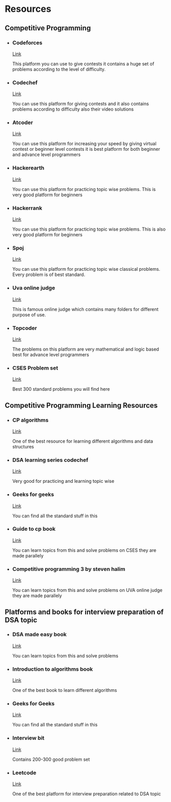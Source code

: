 <html>
  <head></head>
<body>
<h1 style="text-align="center"; color="Red"">Resources</h1> 
<h2 style="text-align="center"; color="Green"">Competitive Programming  </h2>
<ul>                                                   
<li>
  <h3>Codeforces</h3>
  <a href="https://codeforces.com/">Link</a>
  <p>This platform you can use to give contests it contains a huge set of problems according to the level of difficulty.</p>
</li>
<li>
  <h3>Codechef</h3>
  <a href="https://www.codechef.com/">Link</a>
  <p>You can use this platform for giving contests and it also contains problems according to difficulty also their video solutions</p>
</li>
<li>
 <h3>Atcoder</h3>
 <a href="https://atcoder.jp/">Link</a>
<p>You can use this platform for increasing your speed by giving virtual contest or beginner level contests it is best platform for both beginner and advance level programmers</p>
</li>
<li>
<h3>Hackerearth</h3>
<a href="https://www.hackerearth.com/practice/">Link</a>
<p>You can use this platform for practicing topic wise problems. This is very good platform for beginners</p>
</li>
<li>
<h3>Hackerrank</h3>
<a href="https://www.hackerrank.com/dashboard">Link</a>
<p>You can use this platform for practicing topic wise problems. This is also very good platform for beginners</p>
  </li>

<li>
<h3>Spoj</h3>
<a href="https://www.spoj.com/problems/tags">Link</a>
<p>You can use this platform for practicing topic wise classical problems. Every problem is of best standard.</p>
<li>
<h3>Uva online judge</h3>
<a href="https://onlinejudge.org/">Link</a>
  <p>This is famous online judge which contains many folders for different purpose of use.</p>
  </li>
<li>
<h3>Topcoder</h3>
<a href="https://www.topcoder.com/thrive/tracks?track=Competitive%20Programming">Link</a>
<p>The problems on this platform are very mathematical and logic based best for advance level programmers<p>
</li>
<li>
<h3>CSES Problem set</h3>
<a href="https://cses.fi/problemset/">Link</a>
<p>Best 300 standard problems you will find here</p>
  </li>
</ul>

  <h2>Competitive Programming Learning Resources</h2>
<ul>
<li>
<h3>CP algorithms</h3>
<a href="https://cp-algorithms.com/">Link</a>
<p>One of the best resource for learning different algorithms and data structures</p>
  </li>

<li>
<h3>DSA learning series codechef</h3>
<a href="https://www.codechef.com/LEARNDSA/?itm_medium=navmenu&itm_campaign=learndsa">Link</a>
<p>Very good for practicing and learning topic wise </p>
  </li>

<li>
<h3>Geeks for geeks</h3>
<a href="https://www.geeksforgeeks.org/">Link</a>
<p>You can find all the standard stuff in this</p>
  </li>

<li>
<h3>Guide to cp book</h3>
<a href="https://duoblogger.github.io/assets/pdf/memonvyftw/guide-t-cp.pdf">Link</a>
<p>You can learn topics from this and solve problems on CSES they are made parallely</p>
  </li>
<li>
<h3>Competitive programming 3 by steven halim</h3>
<a href="https://www.amazon.com/Competitive-Programming-3rd-Steven-Halim/dp/B00FG8MNN8">Link</a>
<p>You can learn topics from this and solve problems on UVA online judge they are made parallely</p>
  </li>
</ul>


<h2> Platforms and  books for interview  preparation of DSA topic</h2>
<ul>
<li>
<h3>DSA made easy book</h3>
<a href="https://www.amazon.in/Data-Structures-Algorithms-Made-Easy/dp/819324527X">Link</a>
<p>You can learn topics from this and solve problems</p>
  </li>

<li>
<h3>Introduction to algorithms book</h3>
<a href="https://www.amazon.com/Introduction-Algorithms-3rd-MIT-Press/dp/0262033844">Link</a>
<p>One of the best book to learn different algorithms</p>
  </li>

<li>
<h3>Geeks for Geeks</h3>
<a href="https://www.geeksforgeeks.org/">Link</a>
<p>You can find all the standard stuff in this</p>
  </li>
<li>
<h3>Interview bit</h3>
<a href="https://www.interviewbit.com/">Link</a>
<p>Contains 200-300 good problem set</p>
  </li>

<li>
<h3>Leetcode</h3>
<a href="https://leetcode.com/">Link</a>
<p>One of the best platform for interview preparation related to DSA topic</p>
  </li>
  </ul>
</body>

</html>


